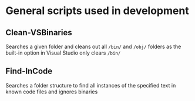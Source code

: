 # General scripts used in development

## Clean-VSBinaries
Searches a given folder and cleans out all `/bin/` and `/obj/` folders as the built-in option in Visual Studio only clears `/bin/`

## Find-InCode
Searches a folder structure to find all instances of the specified text in known code files and ignores binaries